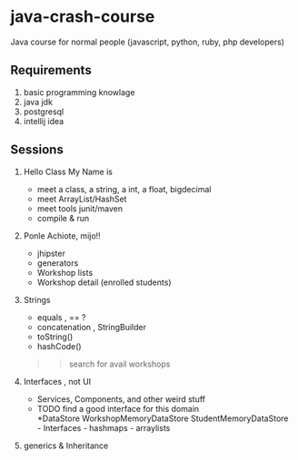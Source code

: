 # java-crash-course
Java course for normal people (javascript, python, ruby, php developers)

## Requirements 
  1. basic programming knowlage
  2. java jdk
  3. postgresql 
  4. intellij idea

## Sessions 
  1. Hello Class My Name is
        - meet a class, a string, a int, a float, bigdecimal
        - meet ArrayList/HashSet
        - meet tools junit/maven
        - compile & run 
  2. Ponle Achiote, mijo!!
        - jhipster
        - generators
        - Workshop lists
        - Workshop detail (enrolled students)
     
  3. Strings  
        - equals , == ?
        - concatenation , StringBuilder
        - toString()
        - hashCode()
        
        >> search for avail workshops 
        
            
           
  4. Interfaces , not UI
        - Services, Components, and other weird stuff   
        - TODO find a good interface for this domain  
               *DataStore
                    WorkshopMemoryDataStore 
                    StudentMemoryDataStore  
         - Interfaces
         - hashmaps
         - arraylists       
 
 
  5. generics  & Inheritance
         
       
  
       
       
  
